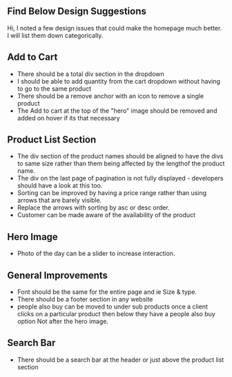 ## Find Below Design Suggestions
Hi, I noted a few design issues that could make the homepage much better. I will list them down categorically.

## Add to Cart

- There should be a total div section in the dropdown
- I should be able to add quantity from the cart dropdown without having to go to the same product
- There should be a remove anchor with an icon to remove a single product
- The Add to cart at the top of the "hero" image should be removed and added on hover if its that necessary


## Product List Section

- The div section of the product names should be aligned to have the divs to same size rather than them being affected by the lengthof the product name.
- The div on the last page of pagination is not fully displayed - developers should have a look at this too.
- Sorting can be improved by having a price range rather than using arrows that are barely visible. 
- Replace the arrows with sorting by asc or desc order.
- Customer can be made aware of the availability of the product

## Hero Image 

- Photo of the day can be a slider to increase interaction.

## General Improvements

- Font should be the same for the entire page and ie Size & type.
- There should be a footer section in any website
- people also buy can be moved to under sub products once a client clicks on a particular product then below they have a people also buy option Not after the hero image.

## Search Bar
- There should be a search bar at the header or just above the product list section


